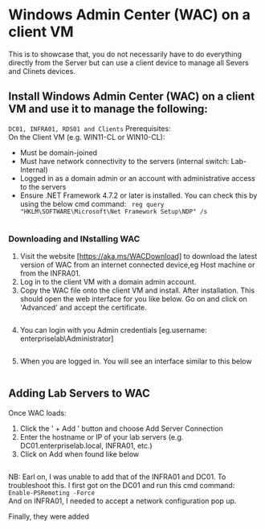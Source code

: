 # Windows Admin Center (WAC) on a client VM
This is to showcase that, you do not necessarily have to do everything directly from the Server but can use a client device to manage all Severs and Clinets devices.
## Install Windows Admin Center (WAC) on a client VM and use it to manage the following:  

```DC01, INFRA01, RDS01 and Clients```
Prerequisites:  
On the Client VM (e.g. WIN11-CL or WIN10-CL):  
- Must be domain-joined
- Must have network connectivity to the servers (internal switch: Lab-Internal)
- Logged in as a domain admin or an account with administrative access to the servers
- Ensure .NET Framework 4.7.2 or later is installed. You can check this by using the below cmd command:
  ``` reg query "HKLM\SOFTWARE\Microsoft\Net Framework Setup\NDP" /s```
 
<p align="center">
  <img src="https://github.com/user-attachments/assets/bd6beb71-db50-43a9-b0a5-6e72baa4dba2" alt="">
</p>


### Downloading and INstalling WAC
1. Visit the website [https://aka.ms/WACDownload] to download the latest version of WAC from an internet connected device,eg Host machine or from the INFRA01.
2. Log in to the client VM with a domain admin account.
3. Copy the WAC file onto the client VM and install. After installation. This should open the web interface for you like below. Go on and click on 'Advanced' and accept the certificate.
<p align="center">
  <img src="https://github.com/user-attachments/assets/2ce51ae7-6c7c-4559-9735-cdd04c93691a" alt="">
</p>
  
4. You can login with you Admin credentials [eg.username: enterpriselab\Administrator]

<p align="center">
  <img src="https://github.com/user-attachments/assets/64403e4a-185b-4685-af41-f4011ad6b372" alt="">
</p>

5. When you are logged in. You will see an interface similar to this below

<p align="center">
  <img src="https://github.com/user-attachments/assets/b56786ee-98db-497b-a8de-811d7979c41e" alt="">
</p>

## Adding Lab Servers to WAC
Once WAC loads:  
1. Click the ' + Add ' button and choose Add Server Connection
2. Enter the hostname or IP of your lab servers (e.g. DC01.enterpriselab.local, INFRA01, etc.)
3. Click on Add when found like below

<p align="center">
  <img src="https://github.com/user-attachments/assets/58cc9a71-a35f-4606-9d44-2dc66225a914" alt="">
</p>

NB: Earl on, I was unable to add that of the INFRA01 and DC01. To troubleshoot this. I first got on the DC01 and run this cmd command:  
```Enable-PSRemoting -Force```  
And on INFRA01, I needed to accept a network configuration pop up.

Finally, they were added  

<p align="center">
  <img src="https://github.com/user-attachments/assets/86f6e884-5a10-4a66-af22-73cb5976c192" alt="">
</p>
